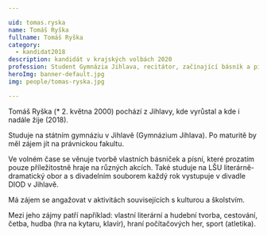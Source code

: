```yaml
---

uid: tomas.ryska       
name: Tomáš Ryška    
fullname: Tomáš Ryška     
category:
  - kandidat2018        
description: kandidát v krajských volbách 2020
profession: Student Gymnázia Jihlava, recitátor, začínající básník a písničkář, amatérský herec
heroImg: banner-default.jpg
img: people/tomas-ryska.jpg

---
```


Tomáš Ryška (* 2. května 2000) pochází z Jihlavy, kde vyrůstal a kde i nadále žije (2018).

Studuje na státním gymnáziu v Jihlavě (Gymnázium Jihlava). Po maturitě by měl zájem jít na právnickou fakultu.

Ve volném čase se věnuje tvorbě vlastních básniček a písní, které prozatím pouze příležitostně hraje na různých akcích. Také studuje na LŠU literárně-dramatický obor a s divadelním souborem každý rok vystupuje v divadle DIOD v Jihlavě.

Má zájem se angažovat v aktivitách souvisejících s kulturou a školstvím.

Mezi jeho zájmy patří například: vlastní literární a hudební tvorba, cestování, četba, hudba (hra na kytaru, klavír), hraní počítačových her, sport (atletika).
